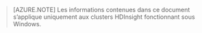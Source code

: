 > [AZURE.NOTE] Les informations contenues dans ce document s’applique uniquement aux clusters HDInsight fonctionnant sous Windows.